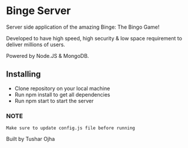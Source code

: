 # Binge Server
Server side application of the amazing Binge: The Bingo Game! 

Developed to have high speed, high security & low space requirement to deliver millions of users.

Powered by Node.JS & MongoDB.

## Installing
- Clone repository on your local machine
- Run npm install to get all dependencies
- Run npm start to start the server

### NOTE
`Make sure to update config.js file before running`

Built by Tushar Ojha
